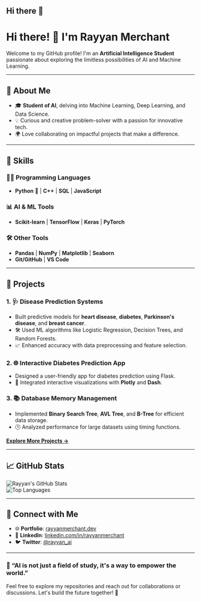## Hi there 👋

<!--
**rayyan-merchant/rayyan-merchant** is a ✨ _special_ ✨ repository because its `README.md` (this file) appears on your GitHub profile.

Here are some ideas to get you started:

- 🔭 I’m currently working on ...
- 🌱 I’m currently learning ...
- 👯 I’m looking to collaborate on ...
- 🤔 I’m looking for help with ...
- 💬 Ask me about ...
- 📫 How to reach me: ...
- 😄 Pronouns: ...
- ⚡ Fun fact: ...
-->


# Hi there! 👋 I'm Rayyan Merchant  

Welcome to my GitHub profile! I'm an **Artificial Intelligence Student** passionate about exploring the limitless possibilities of AI and Machine Learning.  

---

## 🚀 About Me  
- 🎓 **Student of AI**, delving into Machine Learning, Deep Learning, and Data Science.  
- 💡 Curious and creative problem-solver with a passion for innovative tech.  
- 🌍 Love collaborating on impactful projects that make a difference.  

---

## 🔧 Skills  
### 👨‍💻 Programming Languages  
- **Python** 🐍 | **C++** | **SQL** | **JavaScript**

### 📊 AI & ML Tools  
- **Scikit-learn** | **TensorFlow** | **Keras** | **PyTorch**  

### 🛠️ Other Tools  
- **Pandas** | **NumPy** | **Matplotlib** | **Seaborn**  
- **Git/GitHub** | **VS Code**  

---

## 🌟 Projects  
### 1. 🩺 **Disease Prediction Systems**  
- Built predictive models for **heart disease**, **diabetes**, **Parkinson's disease**, and **breast cancer**.  
- 🛠️ Used ML algorithms like Logistic Regression, Decision Trees, and Random Forests.  
- 📈 Enhanced accuracy with data preprocessing and feature selection.  

### 2. 🌐 **Interactive Diabetes Prediction App**  
- Designed a user-friendly app for diabetes prediction using Flask.  
- 🎨 Integrated interactive visualizations with **Plotly** and **Dash**.  

### 3. 📚 **Database Memory Management**  
- Implemented **Binary Search Tree**, **AVL Tree**, and **B-Tree** for efficient data storage.  
- 🕒 Analyzed performance for large datasets using timing functions.  

[**Explore More Projects →**](#)  

---

## 📈 GitHub Stats  

![Rayyan's GitHub Stats](https://github-readme-stats.vercel.app/api?username=rayyanmerchant&show_icons=true&theme=radical)  
![Top Languages](https://github-readme-stats.vercel.app/api/top-langs/?username=rayyanmerchant&layout=compact&theme=radical)  

---

## 🤝 Connect with Me  
- 🌐 **Portfolio**: [rayyanmerchant.dev](https://rayyanmerchant.dev)  
- 💼 **LinkedIn**: [linkedin.com/in/rayyanmerchant](https://linkedin.com/in/rayyanmerchant)  
- 🐦 **Twitter**: [@rayyan_ai](https://twitter.com/rayyan_ai)  

---

### 🌱 “AI is not just a field of study, it's a way to empower the world.”  
Feel free to explore my repositories and reach out for collaborations or discussions. Let's build the future together! 🌌  
